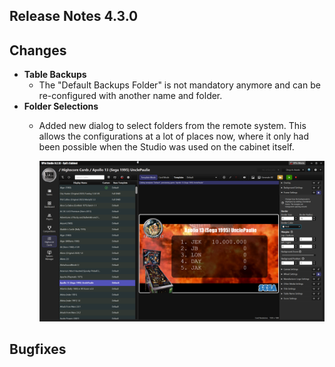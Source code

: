 ## Release Notes 4.3.0

## Changes

- **Table Backups**
  - The "Default Backups Folder" is not mandatory anymore and can be re-configured with another name and folder.
- **Folder Selections**
  - Added new dialog to select folders from the remote system. This allows the configurations at a lot of places now, where it only had been possible when the Studio was used on the cabinet itself.
  
     <img src="https://github.com/syd711/vpin-studio/blob/main/documentation/cards/cards.png?raw=true" width="700" />

  

## Bugfixes


